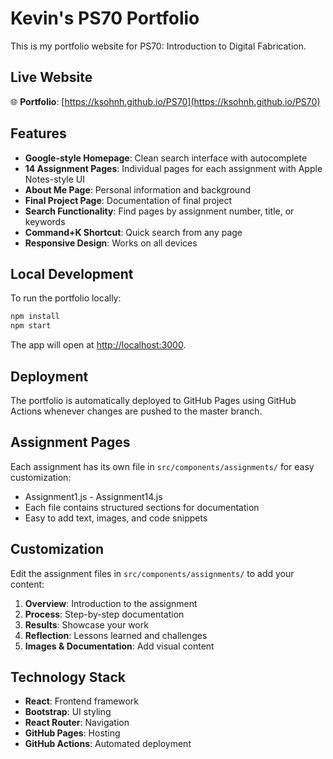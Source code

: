 # Kevin's PS70 Portfolio

This is my portfolio website for PS70: Introduction to Digital Fabrication.

## Live Website

🌐 **Portfolio**: [https://ksohnh.github.io/PS70](https://ksohnh.github.io/PS70)

## Features

- **Google-style Homepage**: Clean search interface with autocomplete
- **14 Assignment Pages**: Individual pages for each assignment with Apple Notes-style UI
- **About Me Page**: Personal information and background
- **Final Project Page**: Documentation of final project
- **Search Functionality**: Find pages by assignment number, title, or keywords
- **Command+K Shortcut**: Quick search from any page
- **Responsive Design**: Works on all devices

## Local Development

To run the portfolio locally:

```bash
npm install
npm start
```

The app will open at [http://localhost:3000](http://localhost:3000).

## Deployment

The portfolio is automatically deployed to GitHub Pages using GitHub Actions whenever changes are pushed to the master branch.

## Assignment Pages

Each assignment has its own file in `src/components/assignments/` for easy customization:

- Assignment1.js - Assignment14.js
- Each file contains structured sections for documentation
- Easy to add text, images, and code snippets

## Customization

Edit the assignment files in `src/components/assignments/` to add your content:

1. **Overview**: Introduction to the assignment
2. **Process**: Step-by-step documentation
3. **Results**: Showcase your work
4. **Reflection**: Lessons learned and challenges
5. **Images & Documentation**: Add visual content

## Technology Stack

- **React**: Frontend framework
- **Bootstrap**: UI styling
- **React Router**: Navigation
- **GitHub Pages**: Hosting
- **GitHub Actions**: Automated deployment
